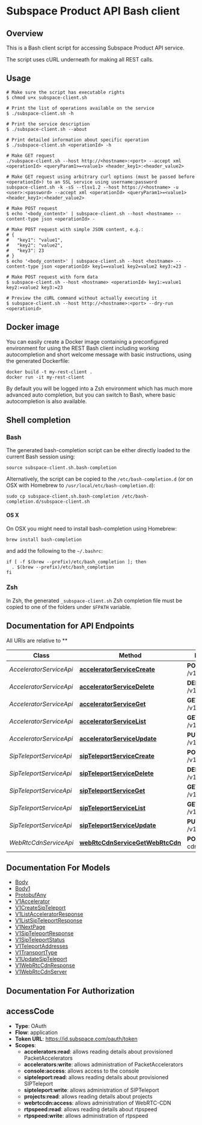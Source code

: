# Subspace Product API Bash client

## Overview

This is a Bash client script for accessing Subspace Product API service.

The script uses cURL underneath for making all REST calls.

## Usage

```shell
# Make sure the script has executable rights
$ chmod u+x subspace-client.sh

# Print the list of operations available on the service
$ ./subspace-client.sh -h

# Print the service description
$ ./subspace-client.sh --about

# Print detailed information about specific operation
$ ./subspace-client.sh <operationId> -h

# Make GET request
./subspace-client.sh --host http://<hostname>:<port> --accept xml <operationId> <queryParam1>=<value1> <header_key1>:<header_value2>

# Make GET request using arbitrary curl options (must be passed before <operationId>) to an SSL service using username:password
subspace-client.sh -k -sS --tlsv1.2 --host https://<hostname> -u <user>:<password> --accept xml <operationId> <queryParam1>=<value1> <header_key1>:<header_value2>

# Make POST request
$ echo '<body_content>' | subspace-client.sh --host <hostname> --content-type json <operationId> -

# Make POST request with simple JSON content, e.g.:
# {
#   "key1": "value1",
#   "key2": "value2",
#   "key3": 23
# }
$ echo '<body_content>' | subspace-client.sh --host <hostname> --content-type json <operationId> key1==value1 key2=value2 key3:=23 -

# Make POST request with form data
$ subspace-client.sh --host <hostname> <operationId> key1:=value1 key2:=value2 key3:=23

# Preview the cURL command without actually executing it
$ subspace-client.sh --host http://<hostname>:<port> --dry-run <operationid>

```

## Docker image

You can easily create a Docker image containing a preconfigured environment
for using the REST Bash client including working autocompletion and short
welcome message with basic instructions, using the generated Dockerfile:

```shell
docker build -t my-rest-client .
docker run -it my-rest-client
```

By default you will be logged into a Zsh environment which has much more
advanced auto completion, but you can switch to Bash, where basic autocompletion
is also available.

## Shell completion

### Bash

The generated bash-completion script can be either directly loaded to the current Bash session using:

```shell
source subspace-client.sh.bash-completion
```

Alternatively, the script can be copied to the `/etc/bash-completion.d` (or on OSX with Homebrew to `/usr/local/etc/bash-completion.d`):

```shell
sudo cp subspace-client.sh.bash-completion /etc/bash-completion.d/subspace-client.sh
```

#### OS X

On OSX you might need to install bash-completion using Homebrew:

```shell
brew install bash-completion
```

and add the following to the `~/.bashrc`:

```shell
if [ -f $(brew --prefix)/etc/bash_completion ]; then
  . $(brew --prefix)/etc/bash_completion
fi
```

### Zsh

In Zsh, the generated `_subspace-client.sh` Zsh completion file must be copied to one of the folders under `$FPATH` variable.

## Documentation for API Endpoints

All URIs are relative to **

Class | Method | HTTP request | Description
------------ | ------------- | ------------- | -------------
*AcceleratorServiceApi* | [**acceleratorServiceCreate**](docs/AcceleratorServiceApi.md#acceleratorservicecreate) | **POST** /v1/accelerator | 
*AcceleratorServiceApi* | [**acceleratorServiceDelete**](docs/AcceleratorServiceApi.md#acceleratorservicedelete) | **DELETE** /v1/accelerator/{id} | 
*AcceleratorServiceApi* | [**acceleratorServiceGet**](docs/AcceleratorServiceApi.md#acceleratorserviceget) | **GET** /v1/accelerator/{id} | 
*AcceleratorServiceApi* | [**acceleratorServiceList**](docs/AcceleratorServiceApi.md#acceleratorservicelist) | **GET** /v1/accelerator | 
*AcceleratorServiceApi* | [**acceleratorServiceUpdate**](docs/AcceleratorServiceApi.md#acceleratorserviceupdate) | **PUT** /v1/accelerator/{id} | 
*SipTeleportServiceApi* | [**sipTeleportServiceCreate**](docs/SipTeleportServiceApi.md#sipteleportservicecreate) | **POST** /v1/sipteleport | 
*SipTeleportServiceApi* | [**sipTeleportServiceDelete**](docs/SipTeleportServiceApi.md#sipteleportservicedelete) | **DELETE** /v1/sipteleport/{id} | 
*SipTeleportServiceApi* | [**sipTeleportServiceGet**](docs/SipTeleportServiceApi.md#sipteleportserviceget) | **GET** /v1/sipteleport/{id} | 
*SipTeleportServiceApi* | [**sipTeleportServiceList**](docs/SipTeleportServiceApi.md#sipteleportservicelist) | **GET** /v1/sipteleport | 
*SipTeleportServiceApi* | [**sipTeleportServiceUpdate**](docs/SipTeleportServiceApi.md#sipteleportserviceupdate) | **PUT** /v1/sipteleport/{id} | 
*WebRtcCdnServiceApi* | [**webRtcCdnServiceGetWebRtcCdn**](docs/WebRtcCdnServiceApi.md#webrtccdnservicegetwebrtccdn) | **POST** /v1/webrtc-cdn | 


## Documentation For Models

 - [Body](docs/Body.md)
 - [Body1](docs/Body1.md)
 - [ProtobufAny](docs/ProtobufAny.md)
 - [V1Accelerator](docs/V1Accelerator.md)
 - [V1CreateSipTeleport](docs/V1CreateSipTeleport.md)
 - [V1ListAcceleratorResponse](docs/V1ListAcceleratorResponse.md)
 - [V1ListSipTeleportResponse](docs/V1ListSipTeleportResponse.md)
 - [V1NextPage](docs/V1NextPage.md)
 - [V1SipTeleportResponse](docs/V1SipTeleportResponse.md)
 - [V1SipTeleportStatus](docs/V1SipTeleportStatus.md)
 - [V1TeleportAddresses](docs/V1TeleportAddresses.md)
 - [V1TransportType](docs/V1TransportType.md)
 - [V1UpdateSipTeleport](docs/V1UpdateSipTeleport.md)
 - [V1WebRtcCdnResponse](docs/V1WebRtcCdnResponse.md)
 - [V1WebRtcCdnServer](docs/V1WebRtcCdnServer.md)


## Documentation For Authorization


## accessCode


- **Type**: OAuth
- **Flow**: application
- **Token URL**: https://id.subspace.com/oauth/token
- **Scopes**:
  - **accelerators:read**: allows reading details about provisioned PacketAccelerators
  - **accelerators:write**: allows administration of PacketAccelerators
  - **console:access**: allows access to the console
  - **sipteleport:read**: allows reading details about provisioned SIPTeleport
  - **sipteleport:write**: allows administration of SIPTeleport
  - **projects:read**: allows reading details about projects
  - **webrtccdn:access**: allows administration of WebRTC-CDN
  - **rtpspeed:read**: allows reading details about rtpspeed
  - **rtpspeed:write**: allows administration of rtpspeed

